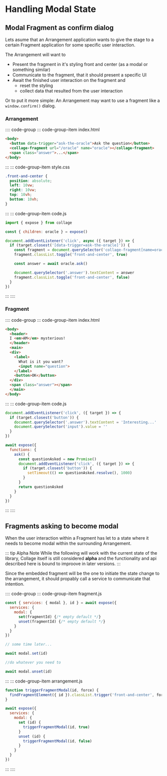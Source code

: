# Handling Modal State


## Modal Fragment as confirm dialog

Lets asume that an Arrangement application wants to give the stage to a certain Fragment application for some specific user interaction.

The Arrangement will want to
 * Present the fragment in it's styling front and center (as a modal or something similar)
 * Communicate to the fragment, that it should present a specific UI
 * Await the finished user interaction on the fragment and
   - reset the styling
   - collect data that resulted from the user interaction

Or to put it more simple: An Arrangement may want to use a fragment like a `window.confirm()` dialog.


### Arrangement

:::: code-group
::: code-group-item index.html
```html
<body>
  <button data-trigger="ask-the-oracle">Ask the question</button>
  <collage-fragment url="/oracle" name="oracle"></collage-fragment>
  <span class="answer">...</span>
</body>
```
:::
::: code-group-item style.css
```css
.front-and-center {
  position: absolute;
  left: 10vw;
  right: 10vw;
  top: 10vh;
  bottom: 10vh;
}
```
:::
::: code-group-item code.js
```javascript
import { expose } from collage

const { children: oracle } = expose()

document.addEventListener('click', async ({ target }) => {
  if (target.closest('[data-trigger=ask-the-oracle]')) {
    const fragment = document.querySelector('collage-fragment[name=oracle]')
    fragment.classList.toggle('front-and-center', true)

    const answer = await oracle.ask()

    document.querySelector('.answer').textContent = answer
    fragment.classList.toggle('front-and-center', false)
  }
})
```
:::
::::


### Fragment

:::: code-group
::: code-group-item index.html
```html
<body>
  <header>
  I <em>AM</em> mysterious!
  </header>
  <main>
  <div>
    <label>
      What is it you want?
      <input name="question">
    </label>
    <button>OK</button>
  </div>
  <span class="answer"></span>
  </main>
</body>
```
:::
::: code-group-item code.js
```javascript
document.addEventListener('click', ({ target }) => {
  if (target.closest('button')) {
    document.querySelector('.answer').textContent = 'Interesting...'
    document.querySelector('input').value = ''
  }
})

await expose({
  functions: {
    ask() {
      const questionAsked = new Promise()
      document.addEventListener('click', ({ target }) => {
        if (target.closest('button')) {
          setTimeout(() => questionAsked.resolve(), 1000)
        }
      }
      return questionAsked
    }
  }
})
```
:::
::::


## Fragments asking to become modal

When the user interaction within a Fragment has let to a state where it needs
to become modal within the surrounding Arrangement.

::: tip Alpha Note
While the following will work with the current state of the library, Collage 
itself is still considered **alpha** and the functionality and api described 
here is bound to improove in later versions.
:::

Since the embedded fragment will be the one to initiate the state change to the
arrangement, it should propably call a service to communicate that intention.

:::: code-group
::: code-group-item fragment.js
```javascript
const { services: { modal }, id } = await expose({
  services: {
    modal: {
      set(fragmentId) {/* empty default */}
      unset(fragmentId) {/* empty default */}
    }
  }
})

// some time later...

await modal.set(id)

//do whatever you need to

await modal.unset(id)
```
:::
::: code-group-item arrangement.js
```javascript
function triggerFragmentModal(id, force) {
  findFragmentElement({ id }).classList.trigger('front-and-center', force)
}

await expose({
  services: {
    modal: {
      set (id) {
        triggerFragmentModal(id, true)
      }
      unset (id) {
        triggerFragmentModal(id, false)
      }
    }
  }
})
```
:::
::::
